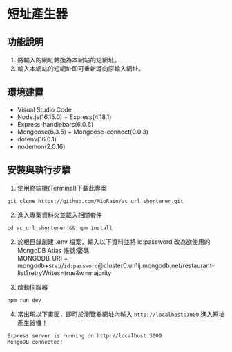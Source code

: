 # 短址產生器

## 功能說明

1. 將輸入的網址轉換為本網站的短網址。
2. 輸入本網站的短網址即可重新導向原輸入網址。

## 環境建置
- Visual Studio Code
- Node.js(16.15.0) + Express(4.18.1)
- Express-handlebars(6.0.6)
- Mongoose(6.3.5) + Mongoose-connect(0.0.3)
- dotenv(16.0.1)
- nodemon(2.0.16)

## 安裝與執行步驟
1. 使用終端機(Terminal)下載此專案
```
git clone https://github.com/MioRain/ac_url_shortener.git
```
2. 進入專案資料夾並載入相關套件
```
cd ac_url_shortener && npm install
```
2. 於根目錄創建 .env 檔案，輸入以下資料並將 id:password 改為欲使用的 MongoDB Atlas 帳號:密碼  
MONGODB_URI = mongodb+srv://`id:password`@cluster0.un1ij.mongodb.net/restaurant-list?retryWrites=true&w=majority

3. 啟動伺服器
```
npm run dev
```
4. 當出現以下畫面，即可於瀏覽器網址內輸入 `http://localhost:3000` 進入短址產生器囉！
```
Express server is running on http://localhost:3000
MongoDB connected!
```